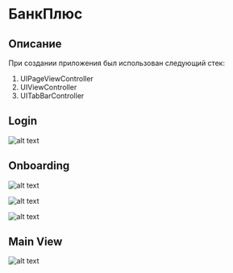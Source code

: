 # БанкПлюс

## Описание

При создании приложения был использован следующий стек:

1. UIPageViewController
2. UIViewController
3. UITabBarController

## Login

![alt text](https://github.com/AlexanderRozhdestvenskiy/Bankey/blob/main/Bankey/Assets.xcassets/Screen/Login.imageset/Login.png)

## Onboarding

![alt text](https://github.com/AlexanderRozhdestvenskiy/Bankey/blob/main/Bankey/Assets.xcassets/Screen/Onboarding1.imageset/Onboarding1.png)

![alt text](https://github.com/AlexanderRozhdestvenskiy/Bankey/blob/main/Bankey/Assets.xcassets/Screen/Onboarding2.imageset/Onboarding2.png)

![alt text](https://github.com/AlexanderRozhdestvenskiy/Bankey/blob/main/Bankey/Assets.xcassets/Screen/Onboarding3.imageset/Onboarding3.png)

## Main View

![alt text](https://github.com/AlexanderRozhdestvenskiy/Bankey/blob/main/Bankey/Assets.xcassets/Screen/Main.imageset/Main.png)
